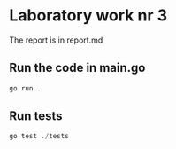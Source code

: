 # Laboratory work nr 3

The report is in report.md

## Run the code in main.go

```powershell
go run .
```

## Run tests

```powershell
go test ./tests
```
